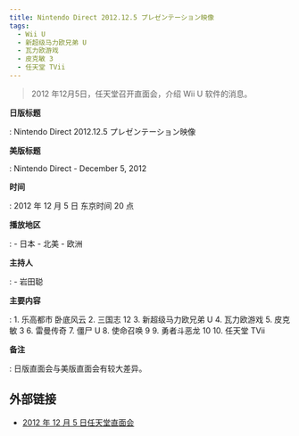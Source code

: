 ```yaml
---
title: Nintendo Direct 2012.12.5 プレゼンテーション映像
tags:
  - Wii U
  - 新超级马力欧兄弟 U
  - 瓦力欧游戏
  - 皮克敏 3
  - 任天堂 TVii
---
```


> 2012 年12月5日，任天堂召开直面会，介绍 Wii U 软件的消息。

**日版标题**

:   Nintendo Direct 2012.12.5 プレゼンテーション映像

**美版标题**

:   Nintendo Direct - December 5, 2012

**时间**

:   2012 年 12 月 5 日 东京时间 20 点

**播放地区**

:   - 日本
	- 北美
	- 欧洲

**主持人**

:   - 岩田聪

**主要内容**

:   1. 乐高都市 卧底风云
    2. 三国志 12
    3. 新超级马力欧兄弟 U
    4. 瓦力欧游戏
    5. 皮克敏 3
    6. 雷曼传奇
    7. 僵尸 U
    8. 使命召唤 9
    9. 勇者斗恶龙 10
    10. 任天堂 TVii

**备注**

:   日版直面会与美版直面会有较大差异。

## 外部链接

- [2012 年 12 月 5 日任天堂直面会](https://www.bilibili.com/video/BV1rJ411B7hb/)
